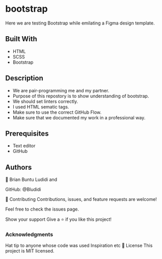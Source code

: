 # bootstrap
Here we are testing Bootstrap while emilating a Figma design template. 



## Built With
- HTML 
- SCSS 
- Bootstrap 

## Description 
- We are pair-programming me and my partner. 
- Purpose of this repostory is to show understanding of bootstrap. 
- We should set linters correctly.
- I used HTML sematic tags.
- Make sure to use the correct GitHub Flow.
- Make sure that we documented my work in a professional way.


## Prerequisites
- Text editor 
- GitHub 

## Authors
👤 Brian Buntu Ludidi and 

GitHub: @Bludidi 


🤝 Contributing
Contributions, issues, and feature requests are welcome!

Feel free to check the issues page.

Show your support
Give a ⭐️ if you like this project!

### Acknowledgments
Hat tip to anyone whose code was used
Inspiration
etc
📝 License
This project is MIT licensed.
